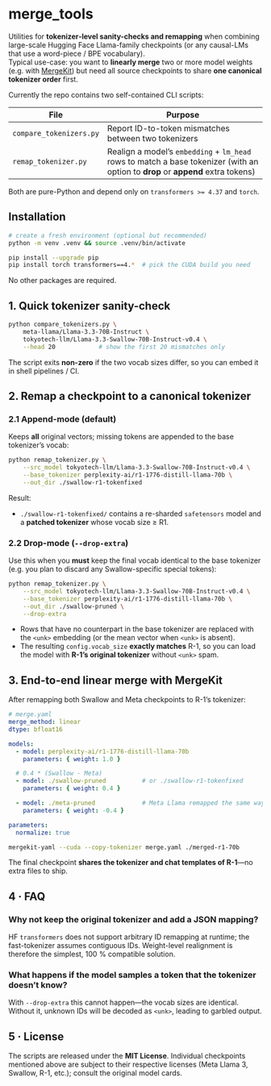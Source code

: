 # merge_tools

Utilities for **tokenizer‐level sanity-checks and remapping** when combining large-scale Hugging Face Llama-family checkpoints (or any causal-LMs that use a word-piece / BPE vocabulary).  
Typical use-case: you want to **linearly merge** two or more model weights (e.g. with [MergeKit](https://github.com/arcee-ai/mergekit)) but need all source checkpoints to share **one canonical tokenizer order** first.

Currently the repo contains two self-contained CLI scripts:

| File | Purpose |
|------|---------|
| `compare_tokenizers.py` | Report ID-to-token mismatches between two tokenizers |
| `remap_tokenizer.py`    | Realign a model’s `embedding` + `lm_head` rows to match a base tokenizer (with an option to **drop** or **append** extra tokens) |

Both are pure-Python and depend only on `transformers >= 4.37` and `torch`.

## Installation

```bash
# create a fresh environment (optional but recommended)
python -m venv .venv && source .venv/bin/activate

pip install --upgrade pip
pip install torch transformers==4.*  # pick the CUDA build you need
````

No other packages are required.

## 1. Quick tokenizer sanity-check

```bash
python compare_tokenizers.py \
    meta-llama/Llama-3.3-70B-Instruct \
    tokyotech-llm/Llama-3.3-Swallow-70B-Instruct-v0.4 \
    --head 20            # show the first 20 mismatches only
```

The script exits **non-zero** if the two vocab sizes differ, so you can embed it in shell pipelines / CI.

## 2. Remap a checkpoint to a canonical tokenizer

### 2.1 Append-mode (default)

Keeps **all** original vectors; missing tokens are appended to the base tokenizer’s vocab:

```bash
python remap_tokenizer.py \
    --src_model tokyotech-llm/Llama-3.3-Swallow-70B-Instruct-v0.4 \
    --base_tokenizer perplexity-ai/r1-1776-distill-llama-70b \
    --out_dir ./swallow-r1-tokenfixed
```

Result:

* `./swallow-r1-tokenfixed/` contains a re-sharded `safetensors` model and a **patched tokenizer** whose vocab size ≥ R1.

### 2.2 Drop-mode (`--drop-extra`)

Use this when you **must** keep the final vocab identical to the base tokenizer (e.g. you plan to discard any Swallow-specific special tokens):

```bash
python remap_tokenizer.py \
    --src_model tokyotech-llm/Llama-3.3-Swallow-70B-Instruct-v0.4 \
    --base_tokenizer perplexity-ai/r1-1776-distill-llama-70b \
    --out_dir ./swallow-pruned \
    --drop-extra
```

* Rows that have no counterpart in the base tokenizer are replaced with the `<unk>` embedding (or the mean vector when `<unk>` is absent).
* The resulting `config.vocab_size` **exactly matches** R-1, so you can load the model with **R-1’s original tokenizer** without `<unk>` spam.

## 3. End-to-end linear merge with MergeKit

After remapping both Swallow and Meta checkpoints to R-1’s tokenizer:

```yaml
# merge.yaml
merge_method: linear
dtype: bfloat16

models:
  - model: perplexity-ai/r1-1776-distill-llama-70b
    parameters: { weight: 1.0 }

  # 0.4 * (Swallow - Meta)
  - model: ./swallow-pruned          # or ./swallow-r1-tokenfixed
    parameters: { weight: 0.4 }

  - model: ./meta-pruned             # Meta Llama remapped the same way
    parameters: { weight: -0.4 }

parameters:
  normalize: true
```

```bash
mergekit-yaml --cuda --copy-tokenizer merge.yaml ./merged-r1-70b
```

The final checkpoint **shares the tokenizer and chat templates of R-1**—no extra files to ship.

## 4 · FAQ

### Why not keep the original tokenizer and add a JSON mapping?
HF `transformers` does not support arbitrary ID remapping at runtime; the fast-tokenizer assumes contiguous IDs. Weight-level realignment is therefore the simplest, 100 % compatible solution.

### What happens if the model samples a token that the tokenizer doesn’t know?
With `--drop-extra` this cannot happen—the vocab sizes are identical. Without it, unknown IDs will be decoded as `<unk>`, leading to garbled output.

## 5 · License

The scripts are released under the **MIT License**. Individual checkpoints mentioned above are subject to their respective licenses (Meta Llama 3, Swallow, R-1, etc.); consult the original model cards.
